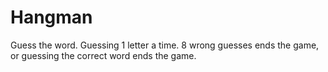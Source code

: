 # Hangman
Guess the word. Guessing 1 letter a time. 8 wrong guesses ends the game, or guessing the correct word ends the game.